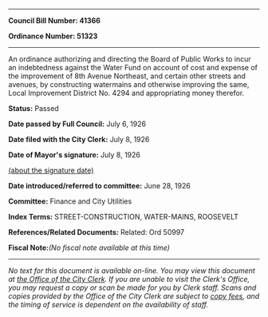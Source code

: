 

********

**Council Bill Number: 41366**
   
**Ordinance Number: 51323**
********

 An ordinance authorizing and directing the Board of Public Works to incur an indebtedness against the Water Fund on account of cost and expense of the improvement of 8th Avenue Northeast, and certain other streets and avenues, by constructing watermains and otherwise improving the same, Local Improvement District No. 4294 and appropriating money therefor.

**Status:** Passed
   
**Date passed by Full Council:** July 6, 1926
   
**Date filed with the City Clerk:** July 8, 1926
   
**Date of Mayor's signature:** July 8, 1926
   
[(about the signature date)](/~public/approvaldate.htm)
   
   
   
**Date introduced/referred to committee:** June 28, 1926
   
**Committee:** Finance and City Utilities
   
   
**Index Terms:** STREET-CONSTRUCTION, WATER-MAINS, ROOSEVELT

**References/Related Documents:** Related: Ord 50997

**Fiscal Note:**_(No fiscal note available at this time)_
********

_No text for this document is available on-line. You may view this document at [the Office of the City Clerk](http://www.seattle.gov/leg/clerk/contactUs.htm). If you are unable to visit the Clerk's Office, you may request a copy or scan be made for you by Clerk staff. Scans and copies provided by the Office of the City Clerk are subject to [copy fees](http://clerk.seattle.gov/~public/clerkfees.htm), and the timing of service is dependent on the availability of staff._

